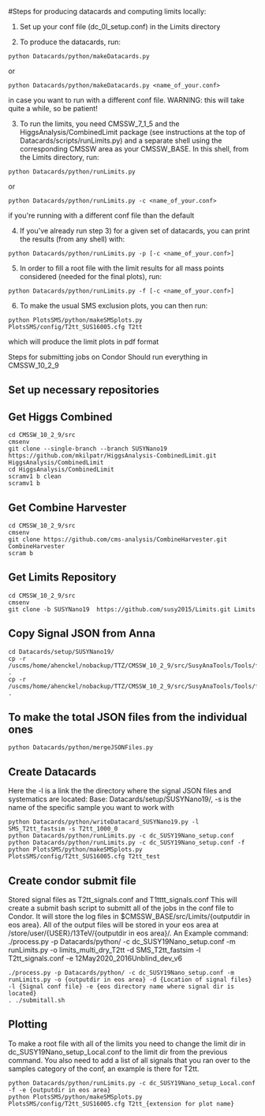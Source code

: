 #Steps for producing datacards and computing limits locally:
1) Set up your conf file (dc_0l_setup.conf) in the Limits directory

2) To produce the datacards, run:
```
python Datacards/python/makeDatacards.py
```
or
```
python Datacards/python/makeDatacards.py <name_of_your.conf>
```
in case you want to run with a different conf file. WARNING: this will take quite a while, so be patient!

3) To run the limits, you need CMSSW_7_1_5 and the HiggsAnalysis/CombinedLimit package (see instructions at the top of Datacards/scripts/runLimits.py) and a separate shell using the corresponding CMSSW area as your CMSSW_BASE. In this shell, from the Limits directory, run:
```
python Datacards/python/runLimits.py
```
or
```
python Datacards/python/runLimits.py -c <name_of_your.conf>
```
if you're running with a different conf file than the default

4) If you've already run step 3) for a given set of datacards, you can print the results (from any shell) with:
```
python Datacards/python/runLimits.py -p [-c <name_of_your.conf>]
```

5) In order to fill a root file with the limit results for all mass points considered (needed for the final plots), run:
```
python Datacards/python/runLimits.py -f [-c <name_of_your.conf>]
```

6) To make the usual SMS exclusion plots, you can then run:
```
python PlotsSMS/python/makeSMSplots.py PlotsSMS/config/T2tt_SUS16005.cfg T2tt
```
which will produce the limit plots in pdf format

Steps for submitting jobs on Condor
Should run everything in CMSSW_10_2_9

## Set up necessary repositories
## Get Higgs Combined
```
cd CMSSW_10_2_9/src
cmsenv
git clone --single-branch --branch SUSYNano19 https://github.com/mkilpatr/HiggsAnalysis-CombinedLimit.git HiggsAnalysis/CombinedLimit
cd HiggsAnalysis/CombinedLimit
scramv1 b clean
scramv1 b
```

## Get Combine Harvester
```
cd CMSSW_10_2_9/src
cmsenv
git clone https://github.com/cms-analysis/CombineHarvester.git CombineHarvester
scram b
```

## Get Limits Repository
```
cd CMSSW_10_2_9/src
cmsenv
git clone -b SUSYNano19  https://github.com/susy2015/Limits.git Limits
```

## Copy Signal JSON from Anna
```
cd Datacards/setup/SUSYNano19/
cp -r /uscms/home/ahenckel/nobackup/TTZ/CMSSW_10_2_9/src/SusyAnaTools/Tools/fastsim_results/SMS_T2tt_fastsim .
cp -r /uscms/home/ahenckel/nobackup/TTZ/CMSSW_10_2_9/src/SusyAnaTools/Tools/fastsim_results/SMS_T1tttt_fastsim .
```

## To make the total JSON files from the individual ones
```
python Datacards/python/mergeJSONFiles.py
```

## Create Datacards
Here the -l is a link the the directory where the signal JSON files and systematics are located: Base: Datacards/setup/SUSYNano19/, -s is the name of the specific sample you want to work with
```
python Datacards/python/writeDatacard_SUSYNano19.py -l SMS_T2tt_fastsim -s T2tt_1000_0
python Datacards/python/runLimits.py -c dc_SUSY19Nano_setup.conf
python Datacards/python/runLimits.py -c dc_SUSY19Nano_setup.conf -f
python PlotsSMS/python/makeSMSplots.py PlotsSMS/config/T2tt_SUS16005.cfg T2tt_test
```

## Create condor submit file
Stored signal files as T2tt_signals.conf and T1tttt_signals.conf
This will create a submit bash script to submitt all of the jobs in the conf file to Condor. It will store the log files in $CMSSW_BASE/src/Limits/{outputdir in eos area}. All of the output files will be stored in your eos area at /store/user/{USER}/13TeV/{outputdir in eos area}/.
An Example command: 
./process.py -p Datacards/python/ -c dc_SUSY19Nano_setup.conf -m runLimits.py -o limits_multi_dry_T2tt -d SMS_T2tt_fastsim -l T2tt_signals.conf -e 12May2020_2016Unblind_dev_v6
```
./process.py -p Datacards/python/ -c dc_SUSY19Nano_setup.conf -m runLimits.py -o {outputdir in eos area} -d {Location of signal files} -l {Signal conf file} -e {eos directory name where signal dir is located}
. ./submitall.sh
```
## Plotting
To make a root file with all of the limits you need to change the limit dir in dc_SUSY19Nano_setup_Local.conf to the limit dir from the previous command. You also need to add a list of all signals that you ran over to the samples category of the conf, an example is there for T2tt. 
```
python Datacards/python/runLimits.py -c dc_SUSY19Nano_setup_Local.conf -f -e {outputdir in eos area}
python PlotsSMS/python/makeSMSplots.py PlotsSMS/config/T2tt_SUS16005.cfg T2tt_{extension for plot name}
```
